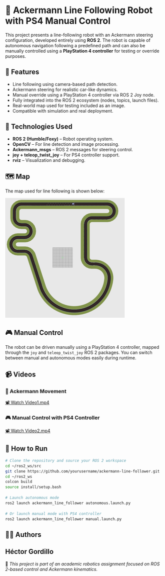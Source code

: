 # 🛞 Ackermann Line Following Robot with PS4 Manual Control

This project presents a line-following robot with an Ackermann steering configuration, developed entirely using **ROS 2**. The robot is capable of autonomous navigation following a predefined path and can also be manually controlled using a **PlayStation 4 controller** for testing or override purposes.

## 🚗 Features

- Line following using camera-based path detection.
- Ackermann steering for realistic car-like dynamics.
- Manual override using a PlayStation 4 controller via ROS 2 Joy node.
- Fully integrated into the ROS 2 ecosystem (nodes, topics, launch files).
- Real-world map used for testing included as an image.
- Compatible with simulation and real deployment.

## 🧠 Technologies Used

- **ROS 2 (Humble/Foxy)** – Robot operating system.
- **OpenCV** – For line detection and image processing.
- **Ackermann_msgs** – ROS 2 messages for steering control.
- **joy + teleop_twist_joy** – For PS4 controller support.
- **rviz** – Visualization and debugging.

## 🗺️ Map

The map used for line following is shown below:

![Line Following Map](Map.png)

## 🎮 Manual Control

The robot can be driven manually using a PlayStation 4 controller, mapped through the `joy` and `teleop_twist_joy` ROS 2 packages. You can switch between manual and autonomous modes easily during runtime.

## 📹 Videos

### 🔁 Ackermann Movement

[📽️ Watch Video1.mp4](Video1.mp4)

### 🎮 Manual Control with PS4 Controller

[📽️ Watch Video2.mp4](Video2.mp4)



## 🚀 How to Run

```bash
# Clone the repository and source your ROS 2 workspace
cd ~/ros2_ws/src
git clone https://github.com/yourusername/ackermann-line-follower.git
cd ~/ros2_ws
colcon build
source install/setup.bash

# Launch autonomous mode
ros2 launch ackermann_line_follower autonomous.launch.py

# Or launch manual mode with PS4 controller
ros2 launch ackermann_line_follower manual.launch.py
```

## 👨‍💻 Authors

**Héctor Gordillo**  
---

📌 *This project is part of an academic robotics assignment focused on ROS 2-based control and Ackermann kinematics.*
